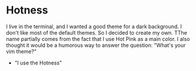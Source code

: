 # Hotness

I live in the terminal, and I wanted a good theme for a dark background. I 
don't like most of the default themes. So I decided to create my own. TThe name 
partially comes from the fact that I use Hot Pink as a main color. I also 
thought it would be a humorous way to answer the question: "What's your vim theme?" 
- "I use the Hotness"

